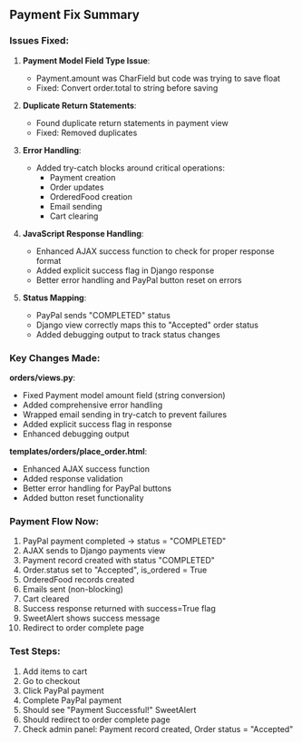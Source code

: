 ## Payment Fix Summary

### Issues Fixed:

1. **Payment Model Field Type Issue**:
   - Payment.amount was CharField but code was trying to save float
   - Fixed: Convert order.total to string before saving

2. **Duplicate Return Statements**:
   - Found duplicate return statements in payment view
   - Fixed: Removed duplicates

3. **Error Handling**:
   - Added try-catch blocks around critical operations:
     - Payment creation
     - Order updates  
     - OrderedFood creation
     - Email sending
     - Cart clearing

4. **JavaScript Response Handling**:
   - Enhanced AJAX success function to check for proper response format
   - Added explicit success flag in Django response
   - Better error handling and PayPal button reset on errors

5. **Status Mapping**:
   - PayPal sends "COMPLETED" status
   - Django view correctly maps this to "Accepted" order status
   - Added debugging output to track status changes

### Key Changes Made:

**orders/views.py**:
- Fixed Payment model amount field (string conversion)
- Added comprehensive error handling
- Wrapped email sending in try-catch to prevent failures
- Added explicit success flag in response
- Enhanced debugging output

**templates/orders/place_order.html**:
- Enhanced AJAX success function
- Added response validation 
- Better error handling for PayPal buttons
- Added button reset functionality

### Payment Flow Now:
1. PayPal payment completed → status = "COMPLETED"
2. AJAX sends to Django payments view
3. Payment record created with status "COMPLETED"
4. Order.status set to "Accepted", is_ordered = True
5. OrderedFood records created
6. Emails sent (non-blocking)
7. Cart cleared
8. Success response returned with success=True flag
9. SweetAlert shows success message
10. Redirect to order complete page

### Test Steps:
1. Add items to cart
2. Go to checkout
3. Click PayPal payment
4. Complete PayPal payment
5. Should see "Payment Successful!" SweetAlert
6. Should redirect to order complete page
7. Check admin panel: Payment record created, Order status = "Accepted"
